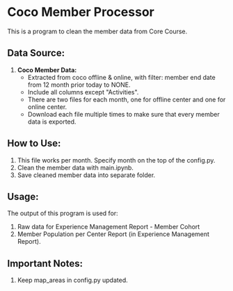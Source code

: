 # Coco Member Processor

This is a program to clean the member data from Core Course.

## Data Source:

1. **Coco Member Data:**
    - Extracted from coco offline & online, with filter: member end date from 12 month prior today to NONE.
    - Include all columns except "Activities".
    - There are two files for each month, one for offline center and one for online center. 
    - Download each file multiple times to make sure that every member data is exported.

## How to Use:

1. This file works per month. Specify month on the top of the config.py.
2. Clean the member data with main.ipynb.
3. Save cleaned member data into separate folder.

## Usage:

The output of this program is used for:

1. Raw data for Experience Management Report - Member Cohort
2. Member Population per Center Report (in Experience Management Report).

## Important Notes:

1. Keep map_areas in config.py updated.